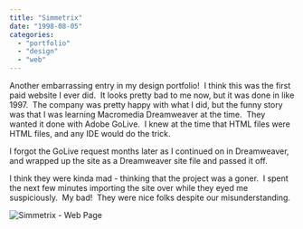 ```yaml
---
title: "Simmetrix"
date: "1998-08-05"
categories:
  - "portfolio"
  - "design"
  - "web"
---
```


Another embarrassing entry in my design portfolio!  I think this was the first paid website I ever did.  It looks pretty bad to me now, but it was done in like 1997.  The company was pretty happy with what I did, but the funny story was that I was learning Macromedia Dreamweaver at the time.  They wanted it done with Adobe GoLive.  I knew at the time that HTML files were HTML files, and any IDE would do the trick.

I forgot the GoLive request months later as I continued on in Dreamweaver, and wrapped up the site as a Dreamweaver site file and passed it off.

I think they were kinda mad - thinking that the project was a goner.  I spent the next few minutes importing the site over while they eyed me suspiciously.  My bad!  They were nice folks despite our misunderstanding.

![Simmetrix - Web Page](https://d2ypg8o05lff0b.cloudfront.net/wp-content/uploads/2011/08/Simmetrix-Web-Page.jpg)
